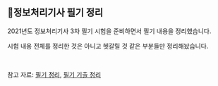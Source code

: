 ## 📝정보처리기사 필기 정리

2021년도 정보처리기사 3차 필기 시험을 준비하면서 필기 내용을 정리했습니다.

시험 내용 전체를 정리한 것은 아니고 헷갈릴 것 같은 부분들만 정리해놨습니다.

<br>

참고 자료: [필기 정리](https://1d1cblog.tistory.com/87), [필기 기출 정리](https://www.comcbt.com/xe/iz/4493129)

